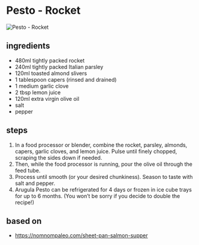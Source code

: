 # Pesto - Rocket

![Pesto - Rocket](https://recipes.ratcliffefamily.org/images/pesto-—-rocket.jpg)

## ingredients

- 480ml tightly packed rocket
- 240ml tightly packed Italian parsley
- 120ml toasted almond slivers
- 1 tablespoon capers (rinsed and drained)
- 1 medium garlic clove
- 2 tbsp lemon juice
- 120ml extra virgin olive oil
- salt
- pepper

## steps

1. In a food processor or blender, combine the rocket, parsley, almonds, capers, garlic cloves, and lemon juice. Pulse until finely chopped, scraping the sides down if needed.
2. Then, while the food processor is running, pour the olive oil through the feed tube.
3. Process until smooth (or your desired chunkiness). Season to taste with salt and pepper.
4. Arugula Pesto can be refrigerated for 4 days or frozen in ice cube trays for up to 6 months. (You won’t be sorry if you decide to double the recipe!)

## based on

- https://nomnompaleo.com/sheet-pan-salmon-supper
